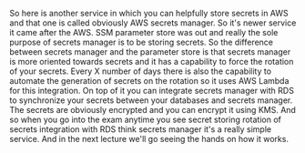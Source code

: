 
So here is another service in which you can helpfully store secrets in AWS and that one is
called obviously AWS secrets manager.
So it's newer service it came after the AWS.
SSM parameter store was out and really the sole purpose of secrets manager is to be storing secrets.
So the difference between secrets manager and the parameter store is that secrets manager is more oriented
towards secrets and it has a capability to force the rotation of your secrets.
Every X number of days there is also the capability to automate the generation of secrets on the rotation
so it uses AWS Lambda for this integration.
On top of it you can integrate secrets manager with RDS to synchronize your secrets between your
databases and secrets manager.
The secrets are obviously encrypted and you can encrypt it using KMS.
And so when you go into the exam anytime you see secret storing rotation of secrets integration with
RDS think secrets manager it's a really simple service.
And in the next lecture we'll go seeing the hands on how it works.